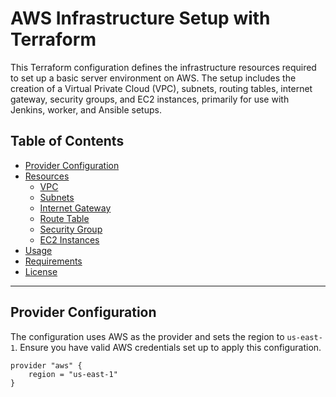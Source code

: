 
# AWS Infrastructure Setup with Terraform

This Terraform configuration defines the infrastructure resources required to set up a basic server environment on AWS. The setup includes the creation of a Virtual Private Cloud (VPC), subnets, routing tables, internet gateway, security groups, and EC2 instances, primarily for use with Jenkins, worker, and Ansible setups.

## Table of Contents
- [Provider Configuration](#provider-configuration)
- [Resources](#resources)
  - [VPC](#vpc)
  - [Subnets](#subnets)
  - [Internet Gateway](#internet-gateway)
  - [Route Table](#route-table)
  - [Security Group](#security-group)
  - [EC2 Instances](#ec2-instances)
- [Usage](#usage)
- [Requirements](#requirements)
- [License](#license)

---

## Provider Configuration

The configuration uses AWS as the provider and sets the region to `us-east-1`. Ensure you have valid AWS credentials set up to apply this configuration.

```hcl
provider "aws" {
    region = "us-east-1"
}

